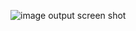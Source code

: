 ![image](https://github.com/margiexe/data_test_python/assets/118652991/350dffe6-8d50-44a4-879e-c237b030ef72)
output screen shot
